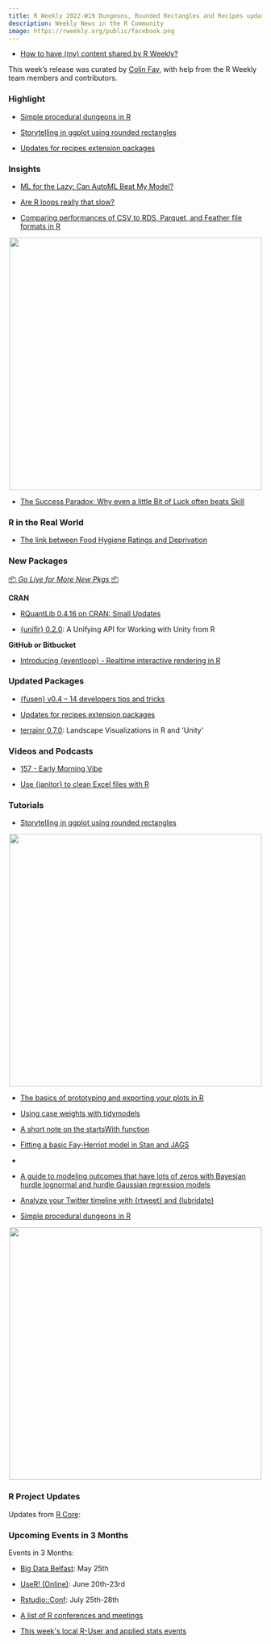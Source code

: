 ```yaml
---
title: R Weekly 2022-W19 Dungeons, Rounded Rectangles and Recipes update
description: Weekly News in the R Community
image: https://rweekly.org/public/facebook.png
---
```

+ [How to have (my) content shared by R Weekly?](https://github.com/rweekly/rweekly.org#how-to-have-my-content-shared-by-r-weekly)

This week’s release was curated by [Colin Fay](https://colinfay.me/), with help from the R Weekly team members and contributors.

###  Highlight

+ [Simple procedural dungeons in R](https://www.rostrum.blog/2022/05/01/dungeon/)

+ [Storytelling in ggplot using rounded rectangles](https://albert-rapp.de/post/2022-05-01-use-grobs-to-get-rounded-corners/)

+ [Updates for recipes extension packages](https://www.tidyverse.org/blog/2022/05/recipes-update-05-20222/)


### Insights

+ [ML for the Lazy: Can AutoML Beat My Model?](https://jlaw.netlify.app/2022/05/03/ml-for-the-lazy-can-automl-beat-my-model/)

+ [Are R loops really that slow?](https://medium.com/@alwinw/are-r-loops-really-that-slow-1bbf46b21fcb)

+ [Comparing performances of CSV to RDS, Parquet, and Feather file formats in R](https://tomaztsql.wordpress.com/2022/05/08/comparing-performances-of-csv-to-rds-parquet-and-feather-data-types/)

<div align = "center">
    <img src = "https://tomaztsql.files.wordpress.com/2022/05/plot_zoom_png.png" width = "500px">
</div>

+ [The Success Paradox: Why even a little Bit of Luck often beats Skill](https://blog.ephorie.de/the-success-paradox-why-even-a-little-bit-of-luck-often-beats-skill)

### R in the Real World

+ [The link between Food Hygiene Ratings and Deprivation](https://www.jumpingrivers.com/blog/food-hygiene-ratings-uk-deprivation/)


###  New Packages

<p class="added-hostname"><a href="https://rweekly.org/live" target="_blank" class="externalLink">📦 <i>Go Live for More New Pkgs</i> 📦</a></p>

**CRAN**

+ [RQuantLib 0.4.16 on CRAN: Small Updates](http://dirk.eddelbuettel.com/blog/2022/05/05/#rquantlib_0.4.16)

+ [{unifir} 0.2.0](https://cran.r-project.org/package=unifir): A Unifying API for Working with Unity from R

**GitHub or Bitbucket**

+ [Introducing {eventloop} - Realtime interactive rendering in R](https://coolbutuseless.github.io/2022/05/06/introducing-eventloop-realtime-interactive-rendering-in-r/)

### Updated Packages

+ [{fusen} v0.4 – 14 developers tips and tricks](https://rtask.thinkr.fr/fusen-v0-4-14-developers-tips-and-tricks/)

+ [Updates for recipes extension packages](https://www.tidyverse.org/blog/2022/05/recipes-update-05-20222/)

+ [terrainr 0.7.0](https://cran.r-project.org/package=terrainr): Landscape Visualizations in R and 'Unity'

###  Videos and Podcasts

+ [157 - Early Morning Vibe](https://nssdeviations.com/157-early-morning-vibe)

+ [Use {janitor} to clean Excel files with R](https://www.youtube.com/watch?v=AKPvlNWZBEQ)

###  Tutorials

+ [Storytelling in ggplot using rounded rectangles](https://albert-rapp.de/post/2022-05-01-use-grobs-to-get-rounded-corners/)

<div align = "center">
    <img src = "https://albert-rapp.de/post/2022-05-01-use-grobs-to-get-rounded-corners/final_remake.png" width = "500px">
</div>

+ [The basics of prototyping and exporting your plots in R](https://www.rforecology.com/post/exporting-plots-in-r/)

+ [Using case weights with tidymodels](https://www.tidyverse.org/blog/2022/05/case-weights/)

+ [A short note on the startsWith function](https://statisticaloddsandends.wordpress.com/2022/05/05/a-short-note-on-the-startswith-function/)

+ [Fitting a basic Fay-Herriot model in Stan and JAGS](https://www.practicalsignificance.com/posts/basic-fay-herriot-code/)
+ 
+ [A guide to modeling outcomes that have lots of zeros with Bayesian hurdle lognormal and hurdle Gaussian regression models](https://www.andrewheiss.com/blog/2022/05/09/hurdle-lognormal-gaussian-brms/)

+ [Analyze your Twitter timeline with {rtweet} and {lubridate}](https://albert-rapp.de/post/2022-05-06-track-twitter-follower/)


+ [Simple procedural dungeons in R](https://www.rostrum.blog/2022/05/01/dungeon/)

<div align = "center">
    <img src = "https://www.rostrum.blog/post/2022-04-30-dungeon_files/r.oguelike-generate.gif" width = "500px">
</div>

<!--<div class="post-more-begin></div><div class="post-more-end"></div>-->

###  R Project Updates

Updates from [R Core](http://developer.r-project.org/blosxom.cgi/R-devel/NEWS):


###  Upcoming Events in 3 Months

Events in 3 Months:

+ [Big Data Belfast](https://www.bigdatabelfast.com/): May 25th

+ [UseR! (Online)](https://user2022.r-project.org/): June 20th-23rd

+ [Rstudio::Conf](https://www.rstudio.com/conference/): July 25th-28th

+ [A list of R conferences and meetings](https://jumpingrivers.github.io/meetingsR/events.html)

+ [This week's local R-User and applied stats events](https://community.rstudio.com/c/irl)

